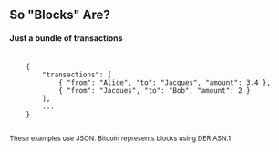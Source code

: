 ## So "Blocks" Are?
<h4 class="fragment">Just a bundle of transactions</h4>
<pre class="fragment">
	<code>
	{
		"transactions": [
			{ "from": "Alice", "to": "Jacques", "amount": 3.4 },
			{ "from": "Jacques", "to": "Bob", "amount": 2 }
		],
		...
	}
	</code>
</pre>

<small class="fragment">These examples use JSON.  Bitcoin represents blocks using DER ASN.1</small>